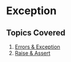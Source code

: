 # Exception

## Topics Covered

1. [Errors & Exception](https://github.com/ShrikanthDeva/Python-Tutorial/blob/main/02.%20PCAP/04%20.%20Exceptions/01.%20Errors%20%26%20Exception.md)
2. [Raise & Assert](https://github.com/ShrikanthDeva/Python-Tutorial/blob/main/02.%20PCAP/04%20.%20Exceptions/02.%20Raise%20%26%20Assert.md)